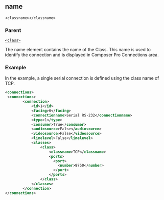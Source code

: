 ## name

`<classname></classname>`


### Parent

[`<class>`][1]


The name element contains the name of the Class. This name is used to identify the connection and is displayed in Composer Pro Connections area.


### Example

In the example, a single serial connection is defined using the class name of TCP.

```xml
<connections>
 <connections>
		<connection>
			<id>1</id>
			<facing>6</facing>
			<connectionname>Serial RS-232</connectionname>
			<type>1</type>
			<consumer>True</consumer>
			<audiosource>False</audiosource>
			<videosource>False</videosource>
			<linelevel>False</linelevel>
			<classes>
				<class>
					<classname>TCP</classname>
                    <ports>
                      <port>
                        <number>8750</number>
                      </port>
                    </ports>
				</class>
			</classes>
		</connection>
</connections>
```




[1]:	https://verbose-telegram-5004f902.pages.github.io/#properties-xml-property